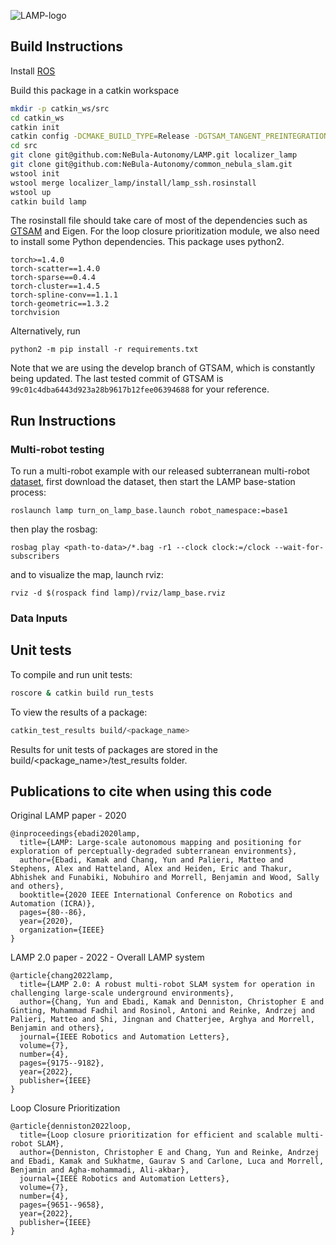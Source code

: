 ![LAMP-logo](https://github.com/NeBula-Autonomy/LAMP/blob/main/LAMP-logo.png)


## Build Instructions

Install [ROS](http://wiki.ros.org/ROS/Installation)

Build this package in a catkin workspace 
```bash
mkdir -p catkin_ws/src
cd catkin_ws
catkin init
catkin config -DCMAKE_BUILD_TYPE=Release -DGTSAM_TANGENT_PREINTEGRATION=OFF -DGTSAM_BUILD_WITH_MARCH_NATIVE=OFF -DOPENGV_BUILD_WITH_MARCH_NATIVE=OFF -DBUILD_TEASER_FPFH=ON
cd src
git clone git@github.com:NeBula-Autonomy/LAMP.git localizer_lamp
git clone git@github.com:NeBula-Autonomy/common_nebula_slam.git
wstool init
wstool merge localizer_lamp/install/lamp_ssh.rosinstall
wstool up
catkin build lamp
```
The rosinstall file should take care of most of the dependencies such as [GTSAM](https://github.com/borglab/gtsam) and Eigen.
For the loop closure prioritization module, we also need to install some Python dependencies. This package uses python2.
```
torch>=1.4.0
torch-scatter==1.4.0
torch-sparse==0.4.4
torch-cluster==1.4.5
torch-spline-conv==1.1.1
torch-geometric==1.3.2
torchvision
```
Alternatively, run

```
python2 -m pip install -r requirements.txt
```

Note that we are using the develop branch of GTSAM, which is constantly being updated. 
The last tested commit of GTSAM is `99c01c4dba6443d923a28b9617b12fee06394688` for your reference. 

## Run Instructions

### Multi-robot testing 
To run a multi-robot example with our released subterranean multi-robot [dataset](https://github.com/NeBula-Autonomy/nebula-multirobot-dataset), first download the dataset, 
then start the LAMP base-station process: 
```
roslaunch lamp turn_on_lamp_base.launch robot_namespace:=base1
```
then play the rosbag:
```
rosbag play <path-to-data>/*.bag -r1 --clock clock:=/clock --wait-for-subscribers
```
and to visualize the map, launch rviz:
```
rviz -d $(rospack find lamp)/rviz/lamp_base.rviz
```

### Data Inputs


## Unit tests
To compile and run unit tests:
```bash
roscore & catkin build run_tests
``` 

To view the results of a package:
```bash
catkin_test_results build/<package_name>
``` 
Results for unit tests of packages are stored in the build/<package_name>/test_results folder.

## Publications to cite when using this code

Original LAMP paper - 2020
```
@inproceedings{ebadi2020lamp,
  title={LAMP: Large-scale autonomous mapping and positioning for exploration of perceptually-degraded subterranean environments},
  author={Ebadi, Kamak and Chang, Yun and Palieri, Matteo and Stephens, Alex and Hatteland, Alex and Heiden, Eric and Thakur, Abhishek and Funabiki, Nobuhiro and Morrell, Benjamin and Wood, Sally and others},
  booktitle={2020 IEEE International Conference on Robotics and Automation (ICRA)},
  pages={80--86},
  year={2020},
  organization={IEEE}
}
```

LAMP 2.0 paper - 2022 - Overall LAMP system
```
@article{chang2022lamp,
  title={LAMP 2.0: A robust multi-robot SLAM system for operation in challenging large-scale underground environments},
  author={Chang, Yun and Ebadi, Kamak and Denniston, Christopher E and Ginting, Muhammad Fadhil and Rosinol, Antoni and Reinke, Andrzej and Palieri, Matteo and Shi, Jingnan and Chatterjee, Arghya and Morrell, Benjamin and others},
  journal={IEEE Robotics and Automation Letters},
  volume={7},
  number={4},
  pages={9175--9182},
  year={2022},
  publisher={IEEE}
}
```

Loop Closure Prioritization
```
@article{denniston2022loop,
  title={Loop closure prioritization for efficient and scalable multi-robot SLAM},
  author={Denniston, Christopher E and Chang, Yun and Reinke, Andrzej and Ebadi, Kamak and Sukhatme, Gaurav S and Carlone, Luca and Morrell, Benjamin and Agha-mohammadi, Ali-akbar},
  journal={IEEE Robotics and Automation Letters},
  volume={7},
  number={4},
  pages={9651--9658},
  year={2022},
  publisher={IEEE}
}
```
